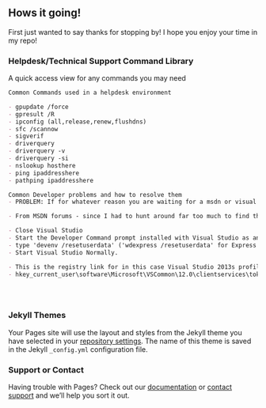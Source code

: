 ## Hows it going!

First just wanted to say thanks for stopping by! I hope you enjoy your time in my repo!

### Helpdesk/Technical Support Command Library

A quick access view for any commands you may need

```markdown
Common Commands used in a helpdesk environment

- gpupdate /force
- gpresult /R
- ipconfig (all,release,renew,flushdns)
- sfc /scannow
- sigverif
- driverquery
- driverquery -v
- driverquery -si
- nslookup hosthere
- ping ipaddresshere
- pathping ipaddresshere

Common Developer problems and how to resolve them
- PROBLEM: If for whatever reason you are waiting for a msdn or visual studio license to issue and the trial runs out you can follow the steps below to sign into a different account without having to uninstall/reinstall visual studio(x)

- From MSDN forums - since I had to hunt around far too much to find the solution to this:

- Close Visual Studio
- Start the Developer Command prompt installed with Visual Studio as an administrator.
- type 'devenv /resetuserdata' ('wdexpress /resetuserdata' for Express SKUs)
- Start Visual Studio Normally.

- This is the registry link for in this case Visual Studio 2013s profile location
- hkey_current_user\software\Microsoft\VSCommon\12.0\clientservices\tokenstorage\visualstudio\ideuser





```

### Jekyll Themes

Your Pages site will use the layout and styles from the Jekyll theme you have selected in your [repository settings](https://github.com/savagplatypus/savagplatypus.github.io/settings). The name of this theme is saved in the Jekyll `_config.yml` configuration file.

### Support or Contact

Having trouble with Pages? Check out our [documentation](https://help.github.com/categories/github-pages-basics/) or [contact support](https://github.com/contact) and we’ll help you sort it out.
